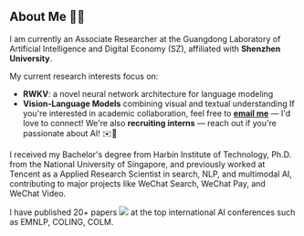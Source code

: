 ## About Me 👨‍🔬

I am currently an Associate Researcher at the Guangdong Laboratory of Artificial Intelligence and Digital Economy (SZ), affiliated with **Shenzhen University**.

My current research interests focus on:
- **RWKV**: a novel neural network architecture for language modeling  
- **Vision-Language Models** combining visual and textual understanding 
If you're interested in academic collaboration, feel free to **[email me](mailto:houhaowen@gml.ac.cn)** — I'd love to connect! We're also **recruiting interns** — reach out if you're passionate about AI! ✉️🚀

I received my Bachelor's degree from Harbin Institute of Technology, Ph.D. from the National University of Singapore, and previously worked at Tencent as a Applied Research Scientist in search, NLP, and multimodal AI, contributing to major projects like WeChat Search, WeChat Pay, and WeChat Video.

I have published 20+ papers <a href='https://scholar.google.com/citations?user=P6pDyoYAAAAJ'><img src="https://img.shields.io/endpoint?logo=Google%20Scholar&url=https%3A%2F%2Fcdn.jsdelivr.net%2Fgh%2Fhoward-hou%2Fhoward-hou.github.io@google-scholar-stats%2Fgs_data_shieldsio.json&labelColor=f6f6f6&color=9cf&style=flat&label=citations"></a> at the top international AI conferences such as EMNLP, COLING, COLM.
